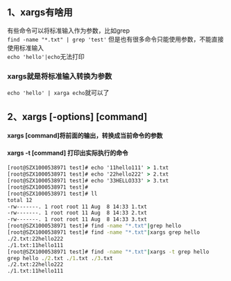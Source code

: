 
## 1、xargs有啥用

有些命令可以将标准输入作为参数，比如grep  
`find -name "*.txt" | grep 'test'`
但是也有很多命令只能使用参数，不能直接使用标准输入  
`echo 'hello'|echo`无法打印  

### xargs就是将标准输入转换为参数  
`echo 'hello' | xarga echo`就可以了  

## 2、xargs [-options] [command]

#### xargs [command]将前面的输出，转换成当前命令的参数
#### xargs -t [command] 打印出实际执行的命令

```cmd
[root@SZX1000538971 test]# echo '11hello111' > 1.txt
[root@SZX1000538971 test]# echo '22hello222' > 2.txt
[root@SZX1000538971 test]# echo '33HELLO333' > 3.txt
[root@SZX1000538971 test]#
[root@SZX1000538971 test]# ll
total 12
-rw-------. 1 root root 11 Aug  8 14:33 1.txt
-rw-------. 1 root root 11 Aug  8 14:33 2.txt
-rw-------. 1 root root 11 Aug  8 14:33 3.txt
[root@SZX1000538971 test]# find -name "*.txt"|grep hello
[root@SZX1000538971 test]# find -name "*.txt"|xargs grep hello
./2.txt:22hello222
./1.txt:11hello111
[root@SZX1000538971 test]# find -name "*.txt"|xargs -t grep hello
grep hello ./2.txt ./1.txt ./3.txt
./2.txt:22hello222
./1.txt:11hello111

```
